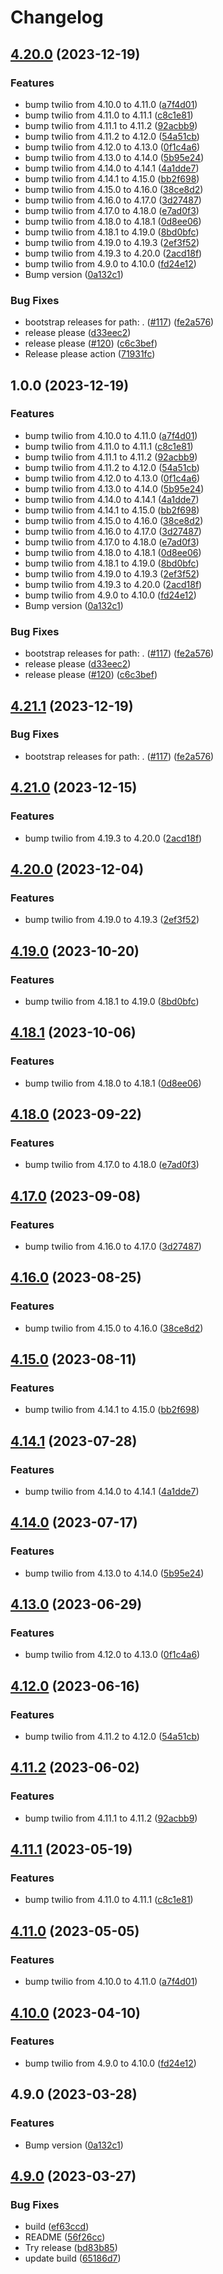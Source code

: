 # Changelog

## [4.20.0](https://github.com/somleng/somleng-node/compare/v1.0.0...v4.20.0) (2023-12-19)


### Features

* bump twilio from 4.10.0 to 4.11.0 ([a7f4d01](https://github.com/somleng/somleng-node/commit/a7f4d011dfe0536a74f90068e8e815ddbdee38e3))
* bump twilio from 4.11.0 to 4.11.1 ([c8c1e81](https://github.com/somleng/somleng-node/commit/c8c1e81117879d34ccf27ca12534db096900d235))
* bump twilio from 4.11.1 to 4.11.2 ([92acbb9](https://github.com/somleng/somleng-node/commit/92acbb905115381ffe47affce41f8ff3849ac38b))
* bump twilio from 4.11.2 to 4.12.0 ([54a51cb](https://github.com/somleng/somleng-node/commit/54a51cb4e1a920655f6cd64bdcc24702c64828fa))
* bump twilio from 4.12.0 to 4.13.0 ([0f1c4a6](https://github.com/somleng/somleng-node/commit/0f1c4a63a8ae53a1c0b406811ab78f7936846eff))
* bump twilio from 4.13.0 to 4.14.0 ([5b95e24](https://github.com/somleng/somleng-node/commit/5b95e24209b7ab667b71638e9ba1ec2d7cd0a58a))
* bump twilio from 4.14.0 to 4.14.1 ([4a1dde7](https://github.com/somleng/somleng-node/commit/4a1dde71bfa5674387a773aa53dd58e33b4c838a))
* bump twilio from 4.14.1 to 4.15.0 ([bb2f698](https://github.com/somleng/somleng-node/commit/bb2f6981948b469fd5b6ba52ccc0be75b7aad7bd))
* bump twilio from 4.15.0 to 4.16.0 ([38ce8d2](https://github.com/somleng/somleng-node/commit/38ce8d25681381e4ad21855ce054bb8a0cdbe3d7))
* bump twilio from 4.16.0 to 4.17.0 ([3d27487](https://github.com/somleng/somleng-node/commit/3d27487da64690a3bdc4c6ea37f47aca1d01e491))
* bump twilio from 4.17.0 to 4.18.0 ([e7ad0f3](https://github.com/somleng/somleng-node/commit/e7ad0f3c9aa28252c4f55649d77d3e503f8e436a))
* bump twilio from 4.18.0 to 4.18.1 ([0d8ee06](https://github.com/somleng/somleng-node/commit/0d8ee06dbc466cf86328ad55b59fea7d433305e4))
* bump twilio from 4.18.1 to 4.19.0 ([8bd0bfc](https://github.com/somleng/somleng-node/commit/8bd0bfcb1b4219a0f9c2871753ef852878acfa72))
* bump twilio from 4.19.0 to 4.19.3 ([2ef3f52](https://github.com/somleng/somleng-node/commit/2ef3f52beeae7125e4bc8ffaae9eb188c1150eac))
* bump twilio from 4.19.3 to 4.20.0 ([2acd18f](https://github.com/somleng/somleng-node/commit/2acd18f51c5d3e6197cbad12ed4cb4bc2d3374c4))
* bump twilio from 4.9.0 to 4.10.0 ([fd24e12](https://github.com/somleng/somleng-node/commit/fd24e121784f5412b0cb33fd31bee467b07e629a))
* Bump version ([0a132c1](https://github.com/somleng/somleng-node/commit/0a132c163cb34cc97a3808a46f7f6e23fcc98242))


### Bug Fixes

* bootstrap releases for path: . ([#117](https://github.com/somleng/somleng-node/issues/117)) ([fe2a576](https://github.com/somleng/somleng-node/commit/fe2a5761ad9c5c92d592fb24e8208372093f5f42))
* release please ([d33eec2](https://github.com/somleng/somleng-node/commit/d33eec2920100010e4795b4394a43ac16f4206b1))
* release please ([#120](https://github.com/somleng/somleng-node/issues/120)) ([c6c3bef](https://github.com/somleng/somleng-node/commit/c6c3bef9070a900a3ca4b84fd8272e2bcbaec5c6))
* Release please action ([71931fc](https://github.com/somleng/somleng-node/commit/71931fc7dfb6242f4c4a0a84649d94792f55f9cb))

## 1.0.0 (2023-12-19)


### Features

* bump twilio from 4.10.0 to 4.11.0 ([a7f4d01](https://github.com/somleng/somleng-node/commit/a7f4d011dfe0536a74f90068e8e815ddbdee38e3))
* bump twilio from 4.11.0 to 4.11.1 ([c8c1e81](https://github.com/somleng/somleng-node/commit/c8c1e81117879d34ccf27ca12534db096900d235))
* bump twilio from 4.11.1 to 4.11.2 ([92acbb9](https://github.com/somleng/somleng-node/commit/92acbb905115381ffe47affce41f8ff3849ac38b))
* bump twilio from 4.11.2 to 4.12.0 ([54a51cb](https://github.com/somleng/somleng-node/commit/54a51cb4e1a920655f6cd64bdcc24702c64828fa))
* bump twilio from 4.12.0 to 4.13.0 ([0f1c4a6](https://github.com/somleng/somleng-node/commit/0f1c4a63a8ae53a1c0b406811ab78f7936846eff))
* bump twilio from 4.13.0 to 4.14.0 ([5b95e24](https://github.com/somleng/somleng-node/commit/5b95e24209b7ab667b71638e9ba1ec2d7cd0a58a))
* bump twilio from 4.14.0 to 4.14.1 ([4a1dde7](https://github.com/somleng/somleng-node/commit/4a1dde71bfa5674387a773aa53dd58e33b4c838a))
* bump twilio from 4.14.1 to 4.15.0 ([bb2f698](https://github.com/somleng/somleng-node/commit/bb2f6981948b469fd5b6ba52ccc0be75b7aad7bd))
* bump twilio from 4.15.0 to 4.16.0 ([38ce8d2](https://github.com/somleng/somleng-node/commit/38ce8d25681381e4ad21855ce054bb8a0cdbe3d7))
* bump twilio from 4.16.0 to 4.17.0 ([3d27487](https://github.com/somleng/somleng-node/commit/3d27487da64690a3bdc4c6ea37f47aca1d01e491))
* bump twilio from 4.17.0 to 4.18.0 ([e7ad0f3](https://github.com/somleng/somleng-node/commit/e7ad0f3c9aa28252c4f55649d77d3e503f8e436a))
* bump twilio from 4.18.0 to 4.18.1 ([0d8ee06](https://github.com/somleng/somleng-node/commit/0d8ee06dbc466cf86328ad55b59fea7d433305e4))
* bump twilio from 4.18.1 to 4.19.0 ([8bd0bfc](https://github.com/somleng/somleng-node/commit/8bd0bfcb1b4219a0f9c2871753ef852878acfa72))
* bump twilio from 4.19.0 to 4.19.3 ([2ef3f52](https://github.com/somleng/somleng-node/commit/2ef3f52beeae7125e4bc8ffaae9eb188c1150eac))
* bump twilio from 4.19.3 to 4.20.0 ([2acd18f](https://github.com/somleng/somleng-node/commit/2acd18f51c5d3e6197cbad12ed4cb4bc2d3374c4))
* bump twilio from 4.9.0 to 4.10.0 ([fd24e12](https://github.com/somleng/somleng-node/commit/fd24e121784f5412b0cb33fd31bee467b07e629a))
* Bump version ([0a132c1](https://github.com/somleng/somleng-node/commit/0a132c163cb34cc97a3808a46f7f6e23fcc98242))


### Bug Fixes

* bootstrap releases for path: . ([#117](https://github.com/somleng/somleng-node/issues/117)) ([fe2a576](https://github.com/somleng/somleng-node/commit/fe2a5761ad9c5c92d592fb24e8208372093f5f42))
* release please ([d33eec2](https://github.com/somleng/somleng-node/commit/d33eec2920100010e4795b4394a43ac16f4206b1))
* release please ([#120](https://github.com/somleng/somleng-node/issues/120)) ([c6c3bef](https://github.com/somleng/somleng-node/commit/c6c3bef9070a900a3ca4b84fd8272e2bcbaec5c6))

## [4.21.1](https://github.com/somleng/somleng-node/compare/v4.21.0...v4.21.1) (2023-12-19)


### Bug Fixes

* bootstrap releases for path: . ([#117](https://github.com/somleng/somleng-node/issues/117)) ([fe2a576](https://github.com/somleng/somleng-node/commit/fe2a5761ad9c5c92d592fb24e8208372093f5f42))

## [4.21.0](https://github.com/somleng/somleng-node/compare/v4.20.0...v4.21.0) (2023-12-15)


### Features

* bump twilio from 4.19.3 to 4.20.0 ([2acd18f](https://github.com/somleng/somleng-node/commit/2acd18f51c5d3e6197cbad12ed4cb4bc2d3374c4))

## [4.20.0](https://github.com/somleng/somleng-node/compare/v4.19.0...v4.20.0) (2023-12-04)


### Features

* bump twilio from 4.19.0 to 4.19.3 ([2ef3f52](https://github.com/somleng/somleng-node/commit/2ef3f52beeae7125e4bc8ffaae9eb188c1150eac))

## [4.19.0](https://github.com/somleng/somleng-node/compare/v4.18.1...v4.19.0) (2023-10-20)


### Features

* bump twilio from 4.18.1 to 4.19.0 ([8bd0bfc](https://github.com/somleng/somleng-node/commit/8bd0bfcb1b4219a0f9c2871753ef852878acfa72))

## [4.18.1](https://github.com/somleng/somleng-node/compare/v4.18.0...v4.18.1) (2023-10-06)


### Features

* bump twilio from 4.18.0 to 4.18.1 ([0d8ee06](https://github.com/somleng/somleng-node/commit/0d8ee06dbc466cf86328ad55b59fea7d433305e4))

## [4.18.0](https://github.com/somleng/somleng-node/compare/v4.17.0...v4.18.0) (2023-09-22)


### Features

* bump twilio from 4.17.0 to 4.18.0 ([e7ad0f3](https://github.com/somleng/somleng-node/commit/e7ad0f3c9aa28252c4f55649d77d3e503f8e436a))

## [4.17.0](https://github.com/somleng/somleng-node/compare/v4.16.0...v4.17.0) (2023-09-08)


### Features

* bump twilio from 4.16.0 to 4.17.0 ([3d27487](https://github.com/somleng/somleng-node/commit/3d27487da64690a3bdc4c6ea37f47aca1d01e491))

## [4.16.0](https://github.com/somleng/somleng-node/compare/v4.15.0...v4.16.0) (2023-08-25)


### Features

* bump twilio from 4.15.0 to 4.16.0 ([38ce8d2](https://github.com/somleng/somleng-node/commit/38ce8d25681381e4ad21855ce054bb8a0cdbe3d7))

## [4.15.0](https://github.com/somleng/somleng-node/compare/v4.14.1...v4.15.0) (2023-08-11)


### Features

* bump twilio from 4.14.1 to 4.15.0 ([bb2f698](https://github.com/somleng/somleng-node/commit/bb2f6981948b469fd5b6ba52ccc0be75b7aad7bd))

## [4.14.1](https://github.com/somleng/somleng-node/compare/v4.14.0...v4.14.1) (2023-07-28)


### Features

* bump twilio from 4.14.0 to 4.14.1 ([4a1dde7](https://github.com/somleng/somleng-node/commit/4a1dde71bfa5674387a773aa53dd58e33b4c838a))

## [4.14.0](https://github.com/somleng/somleng-node/compare/v4.13.0...v4.14.0) (2023-07-17)


### Features

* bump twilio from 4.13.0 to 4.14.0 ([5b95e24](https://github.com/somleng/somleng-node/commit/5b95e24209b7ab667b71638e9ba1ec2d7cd0a58a))

## [4.13.0](https://github.com/somleng/somleng-node/compare/v4.12.0...v4.13.0) (2023-06-29)


### Features

* bump twilio from 4.12.0 to 4.13.0 ([0f1c4a6](https://github.com/somleng/somleng-node/commit/0f1c4a63a8ae53a1c0b406811ab78f7936846eff))

## [4.12.0](https://github.com/somleng/somleng-node/compare/v4.11.2...v4.12.0) (2023-06-16)


### Features

* bump twilio from 4.11.2 to 4.12.0 ([54a51cb](https://github.com/somleng/somleng-node/commit/54a51cb4e1a920655f6cd64bdcc24702c64828fa))

## [4.11.2](https://github.com/somleng/somleng-node/compare/v4.11.1...v4.11.2) (2023-06-02)


### Features

* bump twilio from 4.11.1 to 4.11.2 ([92acbb9](https://github.com/somleng/somleng-node/commit/92acbb905115381ffe47affce41f8ff3849ac38b))

## [4.11.1](https://github.com/somleng/somleng-node/compare/v4.11.0...v4.11.1) (2023-05-19)


### Features

* bump twilio from 4.11.0 to 4.11.1 ([c8c1e81](https://github.com/somleng/somleng-node/commit/c8c1e81117879d34ccf27ca12534db096900d235))

## [4.11.0](https://github.com/somleng/somleng-node/compare/v4.10.0...v4.11.0) (2023-05-05)


### Features

* bump twilio from 4.10.0 to 4.11.0 ([a7f4d01](https://github.com/somleng/somleng-node/commit/a7f4d011dfe0536a74f90068e8e815ddbdee38e3))

## [4.10.0](https://github.com/somleng/somleng-node/compare/v4.9.0...v4.10.0) (2023-04-10)


### Features

* bump twilio from 4.9.0 to 4.10.0 ([fd24e12](https://github.com/somleng/somleng-node/commit/fd24e121784f5412b0cb33fd31bee467b07e629a))

## 4.9.0 (2023-03-28)


### Features

* Bump version ([0a132c1](https://github.com/somleng/somleng-node/commit/0a132c163cb34cc97a3808a46f7f6e23fcc98242))

## [4.9.0](https://github.com/somleng/somleng-node/compare/v4.9.0...v4.9.0) (2023-03-27)


### Bug Fixes

* build ([ef63ccd](https://github.com/somleng/somleng-node/commit/ef63ccdb92af168c7c885a159492c3122d304aab))
* README ([56f26cc](https://github.com/somleng/somleng-node/commit/56f26ccd2593ff1d7e7e3bbb5ad872837e32bda4))
* Try release ([bd83b85](https://github.com/somleng/somleng-node/commit/bd83b85de325fdeb8faf6c67a1491a1ed3c957a5))
* update build ([65186d7](https://github.com/somleng/somleng-node/commit/65186d76a9db4a622d2c4c93f7abd02be34856c1))

